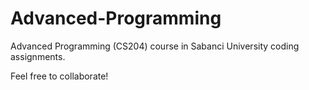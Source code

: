 # Advanced-Programming
Advanced Programming (CS204) course in Sabanci University coding assignments.

Feel free to collaborate!
